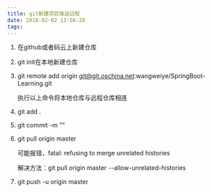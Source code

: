 ```yaml
---
title: git新建项目推送远程
date: 2018-02-02 13:58:28
tags:
---
```


1. 在github或者码云上新建仓库

2. git init在本地新建仓库

3. git remote add origin git@git.oschina.net:wangweiye/SpringBoot-Learning.git

   执行以上命令将本地仓库与远程仓库相连

4. git add .

5. git commit -m ""

6. git pull origin master

   可能报错，fatal: refusing to merge unrelated histories

   解决方法：git pull origin master --allow-unrelated-histories

7. git push -u origin master
